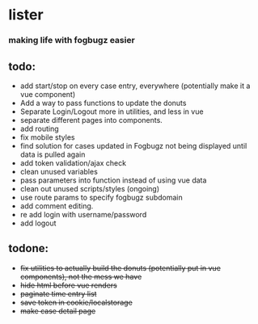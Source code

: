 # lister
### making life with fogbugz easier

## todo:
- add start/stop on every case entry, everywhere (potentially make it a vue component)
- Add a way to pass functions to update the donuts
- Separate Login/Logout more in utilities, and less in vue
- separate different pages into components.
- add routing
- fix mobile styles
- find solution for cases updated in Fogbugz not being displayed until data is pulled again
- add token validation/ajax check
- clean unused variables
- pass parameters into function instead of using vue data
- clean out unused scripts/styles (ongoing)
- use route params to specify fogbugz subdomain
- add comment editing.
- re add login with username/password
- add logout

## todone:
- ~~fix utilities to actually build the donuts (potentially put in vue components), not the mess we have~~ 
- ~~hide html before vue renders~~
- ~~paginate time entry list~~
- ~~save token in cookie/localstorage~~
- ~~make case detail page~~